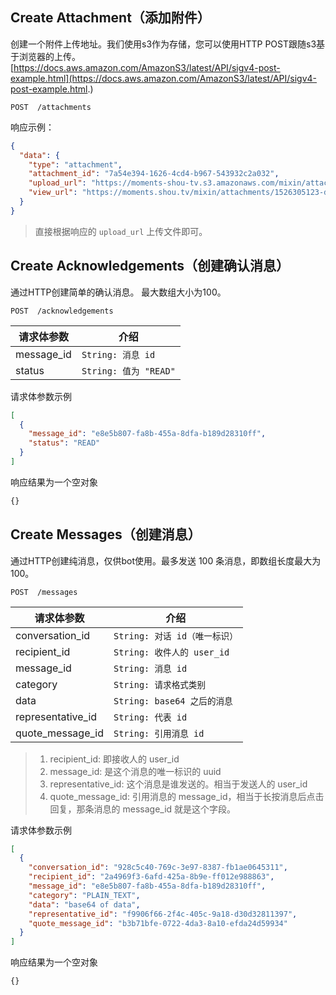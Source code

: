 
## Create Attachment（添加附件）

创建一个附件上传地址。我们使用s3作为存储，您可以使用HTTP POST跟随s3基于浏览器的上传。[https://docs.aws.amazon.com/AmazonS3/latest/API/sigv4-post-example.html](https://docs.aws.amazon.com/AmazonS3/latest/API/sigv4-post-example.html.)


```
POST  /attachments
```

响应示例：

```json
{
  "data": {
    "type": "attachment",
    "attachment_id": "7a54e394-1626-4cd4-b967-543932c2a032",
    "upload_url": "https://moments-shou-tv.s3.amazonaws.com/mixin/attachments/1526305123-de9892550143c713c45f6265c9e61959ebfac6cc8de4badf5c0489636796ad8a?X-Amz-Algorithm=AWS4-HMAC-SHA256&X-Amz-Content-Sha256=UNSIGNED-PAYLOAD&X-Amz-Credential=AKIAJW6D5Q3Z5WYA2KRQ%2F20180514%2Fus-east-1%2Fs3%2Faws4_request&X-Amz-Date=20180514T133843Z&X-Amz-Expires=21600&X-Amz-SignedHeaders=content-type%3Bhost%3Bx-amz-acl&X-Amz-Signature=591fb0a1057109d45e26a8e4e9e61599e302818ab2e7aa706826a2b838a089e3",
    "view_url": "https://moments.shou.tv/mixin/attachments/1526305123-de9892550143c713c45f6265c9e61959ebfac6cc8de4badf5c0489636796ad8a"
  }
}
```
> 直接根据响应的 `upload_url` 上传文件即可。

## Create Acknowledgements（创建确认消息）
通过HTTP创建简单的确认消息。 最大数组大小为100。

```
POST  /acknowledgements
```

| 请求体参数        | 介绍                          |
| ----------------- | ----------------------------- |
| message_id        | `String: 消息 id`             |
| status  | `String: 值为 "READ"`         |

请求体参数示例

```json
[
  {
    "message_id": "e8e5b807-fa8b-455a-8dfa-b189d28310ff",
    "status": "READ"
  }
]
```

响应结果为一个空对象

```js
{}
```

## Create Messages（创建消息）

通过HTTP创建纯消息，仅供bot使用。最多发送 100 条消息，即数组长度最大为 100。

```
POST  /messages
```

| 请求体参数        | 介绍                          |
| ----------------- | ----------------------------- |
| conversation_id   | `String: 对话 id（唯一标识）` |
| recipient_id      | `String: 收件人的 user_id`    |
| message_id        | `String: 消息 id`             |
| category          | `String: 请求格式类别`        |
| data              | `String: base64 之后的消息`   |
| representative_id | `String: 代表 id`             |
| quote_message_id  | `String: 引用消息 id`         |
> 1. recipient_id: 即接收人的 user_id
> 2. message_id: 是这个消息的唯一标识的 uuid
> 3. representative_id: 这个消息是谁发送的。相当于发送人的 user_id
> 4. quote_message_id: 引用消息的 message_id，相当于长按消息后点击回复，那条消息的 message_id 就是这个字段。

请求体参数示例

```json
[
  {
    "conversation_id": "928c5c40-769c-3e97-8387-fb1ae0645311",
    "recipient_id": "2a4969f3-6afd-425a-8b9e-ff012e988863",
    "message_id": "e8e5b807-fa8b-455a-8dfa-b189d28310ff",
    "category": "PLAIN_TEXT",
    "data": "base64 of data",
    "representative_id": "f9906f66-2f4c-405c-9a18-d30d32811397",
    "quote_message_id": "b3b71bfe-0722-4da3-8a10-efda24d59934"
  }
]
```

响应结果为一个空对象

```js
{}
```

